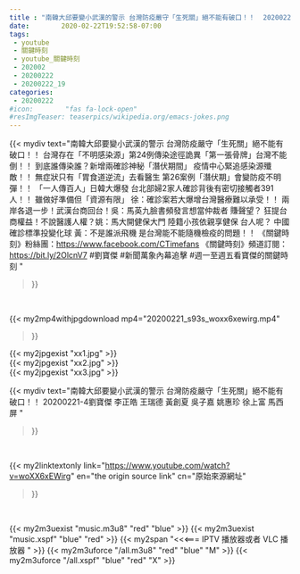 ```yaml
---
title : "南韓大邱要變小武漢的警示 台灣防疫嚴守「生死關」絕不能有破口！！  20200221-4劉寶傑 李正皓 王瑞德 黃創夏 吳子嘉 姚惠珍 徐上富 馬西屏 "
date:        2020-02-22T19:52:58-07:00
tags:
 - youtube
 - 關鍵時刻
 - youtube_關鍵時刻
 - 202002
 - 20200222
 - 20200222_19
categories:
 - 20200222
#icon:        "fas fa-lock-open"
#resImgTeaser: teaserpics/wikipedia.org/emacs-jokes.png
---
```


{{< mydiv text="南韓大邱要變小武漢的警示 台灣防疫嚴守「生死關」絕不能有破口！！ 台灣存在「不明感染源」第24例傳染途徑詭異「第一張骨牌」台灣不能倒！！ 到底誰傳染誰？新增兩確診神秘「潛伏期間」 疫情中心緊追感染源殲敵！！ 無症狀只有「胃食道逆流」去看醫生 第26案例「潛伏期」會變防疫不明彈！！ 「一人傳百人」日韓大爆發 台北部婦2家人確診背後有密切接觸者391人！！ 雖做好準備但「資源有限」 徐：確診案若大爆增台灣醫療難以承受！！ 兩岸各退一步！武漢台商回台！吳：馬英九臉書頻發言想當仲裁者 賺聲望？ 狂提台商權益！不說醫護人權？姚：馬大開健保大門 陸籍小孩依親享健保 台人呢？ 中國確診標準投變化球 黃：不是誰派飛機 是台灣能不能隨機檢疫的問題！！  《關鍵時刻》粉絲團：https://www.facebook.com/CTimefans 《關鍵時刻》頻道訂閱：https://bit.ly/2OlcnV7  #劉寶傑 #新聞萬象內幕追擊 #週一至週五看寶傑的關鍵時刻 "
>}}
<br>


{{< my2mp4withjpgdownload mp4="20200221_s93s_woxx6xewirg.mp4"
>}}

{{< my2jpgexist "xx1.jpg" >}}<br>
{{< my2jpgexist "xx2.jpg" >}}<br>
{{< my2jpgexist "xx3.jpg" >}}<br>



{{< mydiv text="南韓大邱要變小武漢的警示 台灣防疫嚴守「生死關」絕不能有破口！！  20200221-4劉寶傑 李正皓 王瑞德 黃創夏 吳子嘉 姚惠珍 徐上富 馬西屏 "
>}}
<br>

{{< my2linktextonly link="https://www.youtube.com/watch?v=woXX6xEWirg"
en="the origin source link" cn="原始來源網址"
>}}


<br>

{{< my2m3uexist "music.m3u8" "red"  "blue" >}} {{< my2m3uexist "music.xspf" "blue" "red"  >}} {{< my2span "<<<=== IPTV 播放器或者 VLC 播放器 " >}} {{< my2m3uforce "/all.m3u8" "red"  "blue" "M" >}} {{< my2m3uforce "/all.xspf" "blue" "red"  "X" >}} 
